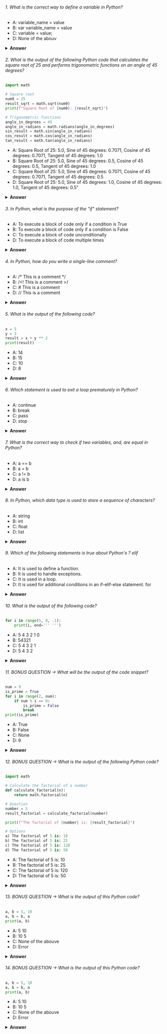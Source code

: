 ###### 1. What is the correct way to define a variable in Python?

- A: variable_name = value
- B: var variable_name = value
- C: variable = value;
- D: None of the abouv

<details><summary><b>Answer</b></summary> 
<p>

#### Correct Answer ->  A: variable_name = value

</p>
</details>

###### 2. What is the output of the following Python code that calculates the square root of 25 and performs trigonometric functions on an angle of 45 degrees?

```python
import math

# Square root
num9 = 25
result_sqrt = math.sqrt(num9)
print(f"Square Root of {num9}: {result_sqrt}")

# Trigonometric functions
angle_in_degrees = 45
angle_in_radians = math.radians(angle_in_degrees)
sin_result = math.sin(angle_in_radians)
cos_result = math.cos(angle_in_radians)
tan_result = math.tan(angle_in_radians)

```

- A: Square Root of 25: 5.0, Sine of 45 degrees: 0.7071, Cosine of 45 degrees: 0.7071, Tangent of 45 degrees: 1.0
- B: Square Root of 25: 5.0, Sine of 45 degrees: 0.5, Cosine of 45 degrees: 0.5, Tangent of 45 degrees: 1.0
- C: Square Root of 25: 5.0, Sine of 45 degrees: 0.7071, Cosine of 45 degrees: 0.7071, Tangent of 45 degrees: 0.5
- D: Square Root of 25: 5.0, Sine of 45 degrees: 1.0, Cosine of 45 degrees: 1.0, Tangent of 45 degrees: 0.5"

<details><summary><b>Answer</b></summary>
<p>

#### Correct Answer -> a) Square Root of 25: 5.0, Sine of 45 degrees: 0.7071, Cosine of 45 degrees: 0.7071, Tangent of 45 degrees: 1.0

</p>
</details>

###### 3. In Python, what is the purpose of the "if" statement?

- A: To execute a block of code only if a condition is True
- B: To execute a block of code only if a condition is False
- C: To execute a block of code unconditionally
- D: To execute a block of code multiple times

<details><summary><b>Answer</b></summary>
<p>

#### Correct Answer -> A) To execute a block of code only if a condition is True

</p>
</details>

###### 4. In Python, how do you write a single-line comment?

- A: /* This is a comment */
- B: /<! This is a comment >/
- C: # This is a comment
- D: // This is a comment

<details><summary><b>Answer</b></summary>
<p>

#### Correct Answer -> C: # This is a comment

</p>
</details>

###### 5. What is the output of the following code?

```python
x = 5
y = 3
result = x + y ** 2
print(result)

```

- A: 14
- B: 15
- C: 10
- D: 8

<details><summary><b>Answer</b></summary>
<p>

#### Correct Answer -> A: 14

</p>
</details>

###### 6. Which statement is used to exit a loop prematurely in Python?

- A: continue 
- B: break
- C: pass
- D: stop

<details><summary><b>Answer</b></summary>
<p>

#### Correct Answer -> B: break

</p>
</details>

###### 7. What is the correct way to check if two variables,  and, are equal in Python?

- A: a == b
- B: a = b
- C: a != b
- D: a is b

<details><summary><b>Answer</b></summary>
<p>

#### Correct Answer -> A: a == b

</p>
</details>

###### 8. In Python, which data type is used to store a sequence of characters?

- A: string
- B: int
- C: float
- D: list

<details><summary><b>Answer</b></summary>
<p>

#### Correct Answer -> A: str

</p>
</details>

###### 9. Which of the following statements is true about Python's ? elif

- A: It is used to define a function.
- B: It is used to handle exceptions.
- C: It is used in a  loop.
- D: It is used for additional conditions in an if-elif-else statement. for

<details><summary><b>Answer</b></summary>
<p>

#### Correct Answer -> D: It is used for additional conditions in an if-elif-else statement. for

</p>
</details>

###### 10. What is the output of the following code?

```python
for i in range(5, 0, -1):
    print(i, end=''' ''')
```

- A: 5   4   3   2   1  0
- B: 54321
- C: 5 4 3 2 1 
- D: 5 4 3 2

<details><summary><b>Answer</b></summary>
<p>

#### Correct Answer -> C: 5 4 3 2 1
</p>
</details>


###### 11. BONUS QUESTION -> What will be the output of the code snippet?

```python
num = 9
is_prime = True
for i in range(2, num):
    if num % i == 0:
        is_prime = False
        break
print(is_prime)

```

- A: True
- B: False
- C: None
- D: 9

<details><summary><b>Answer</b></summary>
<p>

#### Correct Answer -> B: False 
</p>
</details>


###### 12. BONUS QUESTION -> What is the output of the following Python code?

```python
import math

# Calculate the factorial of a number
def calculate_factorial(n):
    return math.factorial(n)

# Question
number = 5
result_factorial = calculate_factorial(number)

print(f"The factorial of {number} is: {result_factorial}")

# Options
a) The factorial of 5 is: 10
b) The factorial of 5 is: 25
c) The factorial of 5 is: 120
d) The factorial of 5 is: 50

```

- A: The factorial of 5 is: 10
- B: The factorial of 5 is: 25
- C: The factorial of 5 is: 120
- D: The factorial of 5 is: 50

<details><summary><b>Answer</b></summary>
<p>

#### Correct Answer -> You tell me :)) 

</p>
</details>

###### 13. BONUS QUESTION -> What is the output of this Python code?

```python
a, b = 5, 10
a, b = b, a
print(a, b)
```

- A: 5 10
- B: 10 5
- C: None of the abouve
- D: Error

<details><summary><b>Answer</b></summary>
<p>

#### Correct Answer -> You tell me :)) 
</p>
</details>

###### 14. BONUS QUESTION -> What is the output of this Python code?

```python
a, b = 5, 10
a, b = b, a
print(a, b)
```

- A: 5 10
- B: 10 5
- C: None of the abouve
- D: Error

<details><summary><b>Answer</b></summary>
<p>

#### Correct Answer -> You tell me :)) 
</p>
</details>
